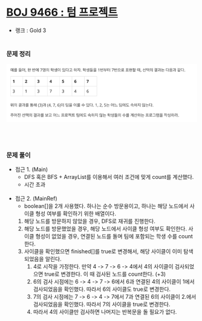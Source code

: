 # [BOJ 9466 : 텀 프로젝트](https://www.acmicpc.net/problem/9466)
- 랭크 : Gold 3
  <br><br>
  
### 문제 정리
![img.png](img.png)

   <br><br>

### 문제 풀이
- 접근 1. (Main)
  - DFS 혹은 BFS + ArrayList를 이용해서 여러 조건에 맞게 count를 계산했다.
  - 시간 초과
  <br><br>
- 접근 2. (MainRef)
  - boolean[]을 2개 사용했다. 하나는 순수 방문용이고, 하나는 해당 노드에서 사이클 형성 여부를 확인하기 위한 배열이다.
  1. 해당 노드를 방문하지 않았을 경우, DFS로 재귀를 진행한다.
  2. 해당 노드를 방문했었을 경우, 해당 노드에서 사이클 형성 여부도 확인한다. 사이클 형성이 없었을 경우, 연결된 노드를 돌며 팀에 포함되는 학생 수를 count 한다.
  3. 사이클을 확인했으면 finished[]를 true로 변경해서, 해당 사이클이 이미 탐색되었음을 알린다.
     1. 4로 시작을 가정한다. 만약 4 -> 7 -> 6 -> 4에서 4의 사이클이 검사되었으면 true로 변경한다. 이 때 검사된 노드를 count한다. (+3)
     2. 6의 검사 시점에는 6 -> 4 -> 7 -> 6에서 6과 연결된 4의 사이클이 1에서 검사되었음을 확인했다. 따라서 6의 사이클도 true로 변경한다.
     3. 7의 검사 시점에는 7 -> 6 -> 4 -> 7에서 7과 연결된 6의 사이클이 2.에서 검사되었음을 확인했다. 따라서 7의 사이클을 true로 변경한다.
     4. 따라서 4의 사이클만 검사하면 나머지는 반복문을 돌 필요가 없다.
    


    
    


